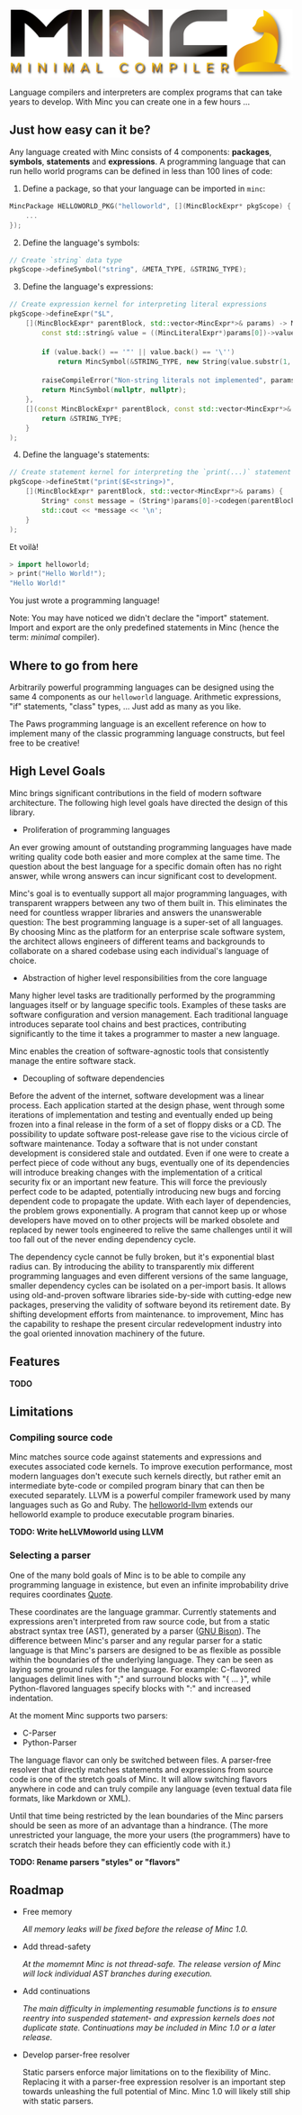 ![Minc Logo](logo.png)

Language compilers and interpreters are complex programs that can take years to develop. With Minc you can create one in a few hours ...

## Just how easy can it be?

Any language created with Minc consists of 4 components: **packages**, **symbols**, **statements** and **expressions**.
A programming language that can run hello world programs can be defined in less than 100 lines of code:

1. Define a package, so that your language can be imported in `minc`:

```C++
MincPackage HELLOWORLD_PKG("helloworld", [](MincBlockExpr* pkgScope) {
	...
});
```

2. Define the language's symbols:

```C++
// Create `string` data type
pkgScope->defineSymbol("string", &META_TYPE, &STRING_TYPE);
```

3. Define the language's expressions:

```C++
// Create expression kernel for interpreting literal expressions
pkgScope->defineExpr("$L",
	[](MincBlockExpr* parentBlock, std::vector<MincExpr*>& params) -> MincSymbol {
		const std::string& value = ((MincLiteralExpr*)params[0])->value;

		if (value.back() == '"' || value.back() == '\'')
			return MincSymbol(&STRING_TYPE, new String(value.substr(1, value.size() - 2)));

		raiseCompileError("Non-string literals not implemented", params[0]);
		return MincSymbol(nullptr, nullptr);
	},
	[](const MincBlockExpr* parentBlock, const std::vector<MincExpr*>& params) -> MincObject* {
		return &STRING_TYPE;
	}
);
```

4. Define the language's statements:

```C++
// Create statement kernel for interpreting the `print(...)` statement
pkgScope->defineStmt("print($E<string>)",
	[](MincBlockExpr* parentBlock, std::vector<MincExpr*>& params) {
		String* const message = (String*)params[0]->codegen(parentBlock).value;
		std::cout << *message << '\n';
	}
);
```

Et voilà!

```C++
> import helloworld;
> print("Hello World!");
"Hello World!"
```

You just wrote a programming language!

Note: You may have noticed we didn't declare the "import" statement. Import and export are the only predefined statements in Minc (hence the term: *minimal* compiler).

## Where to go from here

Arbitrarily powerful programming languages can be designed using the same 4 components as our `helloworld` language. Arithmetic expressions, "if" statements, "class" types, ... Just add as many as you like.

The Paws programming language is an excellent reference on how to implement many of the classic programming language constructs, but feel free to be creative!

## High Level Goals

Minc brings significant contributions in the field of modern software architecture. The following high level goals have directed the design of this library.

* Proliferation of programming languages

An ever growing amount of outstanding programming languages have made writing quality code both easier and more complex at the same time. The question about the best language for a specific domain often has no right answer, while wrong answers can incur significant cost to development.

Minc's goal is to eventually support all major programming languages, with transparent wrappers between any two of them built in. This eliminates the need for countless wrapper libraries and answers the unanswerable question: The best programming language is a super-set of all languages. By choosing Minc as the platform for an enterprise scale software system, the architect allows engineers of different teams and backgrounds to collaborate on a shared codebase using each individual's language of choice.

* Abstraction of higher level responsibilities from the core language

Many higher level tasks are traditionally performed by the programming languages itself or by language specific tools. Examples of these tasks are software configuration and version management. Each traditional language introduces separate tool chains and best practices, contributing significantly to the time it takes a programmer to master a new language.

Minc enables the creation of software-agnostic tools that consistently manage the entire software stack.

* Decoupling of software dependencies

Before the advent of the internet, software development was a linear process. Each application started at the design phase, went through some iterations of implementation and testing and eventually ended up being frozen into a final release in the form of a set of floppy disks or a CD. The possibility to update software post-release gave rise to the vicious circle of software maintenance. Today a software that is not under constant development is considered stale and outdated. Even if one were to create a perfect piece of code without any bugs, eventually one of its dependencies will introduce breaking changes with the implementation of a critical security fix or an important new feature. This will force the previously perfect code to be adapted, potentially introducing new bugs and forcing dependent code to propagate the update. With each layer of dependencies, the problem grows exponentially. A program that cannot keep up or whose developers have moved on to other projects will be marked obsolete and replaced by newer tools engineered to relive the same challenges until it will too fall out of the never ending dependency cycle.

The dependency cycle cannot be fully broken, but it's exponential blast radius can. By introducing the ability to transparently mix different programming languages and even different versions of the same language, smaller dependency cycles can be isolated on a per-import basis. It allows using old-and-proven software libraries side-by-side with cutting-edge new packages, preserving the validity of software beyond its retirement date. By shifting development efforts from maintenance. to improvement, Minc has the capability to reshape the present circular redevelopment industry into the goal oriented innovation machinery of the future.

## Features

**TODO**

## Limitations

### Compiling source code

Minc matches source code against statements and expressions and executes associated code kernels. To improve execution performance, most modern languages don't execute such kernels directly, but rather emit an intermediate byte-code or compiled program binary that can then be executed separately. LLVM is a powerful compiler framework used by many languages such as Go and Ruby. The [helloworld-llvm](examples/helloworld/helloworld-llvm/helloworld-llvm.cpp) extends our helloworld example to produce executable program binaries.

**TODO: Write heLLVMoworld using LLVM**

### Selecting a parser

One of the many bold goals of Minc is to be able to compile any programming language in existence, but even an infinite improbability drive requires coordinates [Quote](https://www.imdb.com/title/tt0371724/quotes/qt0351150).

These coordinates are the language grammar. Currently statements and expressions aren't interpreted from raw source code, but from a static abstract syntax tree (AST), generated by a parser ([GNU Bison](https://www.gnu.org/software/bison/)). The difference between Minc's parser and any regular parser for a static language is that Minc's parsers are designed to be as flexible as possible within the boundaries of the underlying language. They can be seen as laying some ground rules for the language. For example: C-flavored languages delimit lines with ";" and surround blocks with "{ ... }", while Python-flavored languages specify blocks with ":" and increased indentation.

At the moment Minc supports two parsers:

* C-Parser
* Python-Parser

The language flavor can only be switched between files. A parser-free resolver that directly matches statements and expressions from source code is one of the stretch goals of Minc. It will allow switching flavors anywhere in code and can truly compile any language (even textual data file formats, like Markdown or XML).

Until that time being restricted by the lean boundaries of the Minc parsers should be seen as more of an advantage than a hindrance. (The more unrestricted your language, the more your users (the programmers) have to scratch their heads before they can efficiently code with it.)

**TODO: Rename parsers "styles" or "flavors"**

## Roadmap

* Free memory

	*All memory leaks will be fixed before the release of Minc 1.0.*

* Add thread-safety

	*At the momemnt Minc is not thread-safe. The release version of Minc will lock individual AST branches during execution.*

* Add continuations

	*The main difficulty in implementing resumable functions is to ensure reentry into suspended statement- and expression kernels does not duplicate state. Continuations may be included in Minc 1.0 or a later release.*

* Develop parser-free resolver

	Static parsers enforce major limitations on to the flexibility of Minc. Replacing it with a parser-free expression resolver is an important step towards unleashing the full potential of Minc. Minc 1.0 will likely still ship with static parsers.